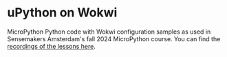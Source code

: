 # uPython on Wokwi
MicroPython Python code with Wokwi configuration samples as used in Sensemakers Amsterdam's fall 2024 MicroPython course.
You can find the [recordings of the lessons here](https://sensemakersams.org/micropython-course-2024/).
